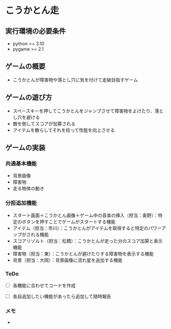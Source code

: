 # こうかとん走

## 実行環境の必要条件
* python >= 3.10
* pygame >= 2.1

## ゲームの概要
* こうかとんが障害物や落とし穴に気を付けて走破目指すゲーム

## ゲームの遊び方
* スペースキーを押してこうかとんをジャンプさせて障害物をよけたり、落とし穴を避ける
* 敵を倒してスコアが加算される
* アイテムを散らしてそれを拾って性能を向上させる

## ゲームの実装
### 共通基本機能
* 背景画像
* 障害物
* 走る物体の動き

### 分担追加機能
* スタート画面＋こうかとん画像＋ゲーム中の音楽の挿入（担当：奥野）：特定のボタンを押すことでゲームがスタートする機能
* アイテム（担当：市川）：こうかとんがアイテムを取得すると特定のパワーアップがされる機能
* スコアリゾルト（担当：松橋）：こうかとんが走った分のスコア加算と表示機能
* 障害物（担当：東）：こうかとんが避けたりする障害物を表示する機能
* 背景（担当：大岡）：背景画像に流れ星を追加する機能

### ToDo
- [ ] 各機能に合わせてコードを作成
- [ ] 各自追加したい機能があったら追加して随時報告


### メモ
* 
